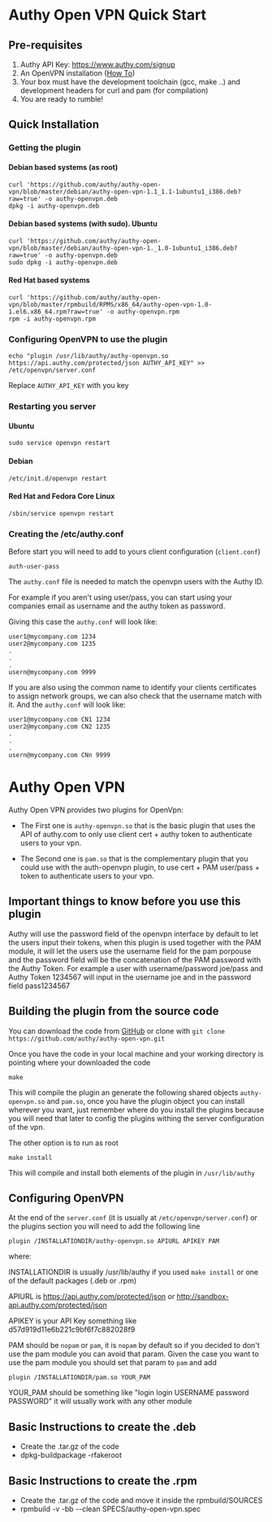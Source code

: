 # Authy Open VPN Quick Start

## Pre-requisites

1. Authy API Key: https://www.authy.com/signup
2. An OpenVPN installation ([How To](http://openvpn.net/index.php/open-source/documentation/howto.html))
3. Your box must have the development toolchain (gcc, make ..) and
development  headers for curl and pam (for compilation)
4. You are ready to rumble!

## Quick Installation

### Getting the plugin

#### Debian based systems (as root)

	curl 'https://github.com/authy/authy-open-vpn/blob/master/debian/authy-open-vpn-1.1_1.1-1ubuntu1_i386.deb?raw=true'	-o authy-openvpn.deb
	dpkg -i authy-openvpn.deb

#### Debian based systems (with sudo). Ubuntu

	curl 'https://github.com/authy/authy-open-vpn/blob/master/debian/authy-open-vpn-1._1.0-1ubuntu1_i386.deb?raw=true' -o authy-openvpn.deb
	sudo dpkg -i authy-openvpn.deb

#### Red Hat based systems

	curl 'https://github.com/authy/authy-open-vpn/blob/master/rpmbuild/RPMS/x86_64/authy-open-vpn-1.0-1.el6.x86_64.rpm?raw=true' -o authy-openvpn.rpm
	rpm -i authy-openvpn.rpm

### Configuring OpenVPN to use the plugin

	echo "plugin /usr/lib/authy/authy-openvpn.so https://api.authy.com/protected/json AUTHY_API_KEY" >> /etc/openvpn/server.conf

Replace `AUTHY_API_KEY` with you key

### Restarting you server

#### Ubuntu

	sudo service openvpn restart

#### Debian

	/etc/init.d/openvpn restart
    
#### Red Hat and Fedora Core Linux

	/sbin/service openvpn restart
    
### Creating the /etc/authy.conf

Before start you will need to add to yours client configuration
(`client.conf`)

	auth-user-pass

The `authy.conf` file is needed to match the openvpn users with the
Authy ID.

For example if you aren't using user/pass, you can start using your
companies email as username and the authy token as password.

Giving this case the `authy.conf` will look like:

	user1@mycompany.com 1234
	user2@mycompany.com 1235
	.
	.
	.
	usern@mycompany.com 9999

If you are also using the common name to identify your clients
certificates to assign network groups, we can also check that the
username match with it. And the `authy.conf` will look like:

	user1@mycompany.com CN1 1234
	user2@mycompany.com CN2 1235
	.
	.
	.
	usern@mycompany.com CNn 9999



# Authy Open VPN

 Authy Open VPN provides two plugins for OpenVpn:
 
 * The First one is `authy-openvpn.so` that is the basic plugin that
   uses the API of authy.com to only use client cert + authy token to
   authenticate users to your vpn.
   
 * The Second one is `pam.so` that is the complementary plugin that
   you could use with the auth-openvpn plugin, to use cert +
   PAM user/pass + token to authenticate users to your vpn.
   
## Important things to know before you use this plugin

Authy will use the password field of the openvpn interface by default
to let the users input their tokens, when this plugin is used together
with the PAM module, it will let the users use the username field for
the pam porpouse and the password field will be the concatenation of
the PAM password with the Authy Token. For example a user with
username/password joe/pass and Authy Token 1234567 will input in the
username joe and in the password field pass1234567

## Building the plugin from the source code

You can download the code from
[GitHub](https://github.com/authy/authy-open-vpn/archive/master.zip)
or clone with `git clone https://github.com/authy/authy-open-vpn.git`

Once you have the code in your local machine and your working
directory is pointing where your downloaded the code

	make

This will compile the plugin an generate the following shared objects
`authy-openvpn.so` and `pam.so`, once you have the plugin object you
can install wherever you want, just remember where do you install the
plugins because you will need that later to config the plugins withing
the server configuration of the vpn.

The other option is to run as root

	make install

This will compile and install both elements of the plugin in
`/usr/lib/authy`


## Configuring OpenVPN

At the end of the `server.conf` (it is usually at
`/etc/openvpn/server.conf`) or the plugins section you will need to
add the following line

	plugin /INSTALLATIONDIR/authy-openvpn.so APIURL APIKEY PAM

where:

INSTALLATIONDIR is usually /usr/lib/authy if you used `make install`
or one of the default packages (.deb or .rpm)

APIURL is https://api.authy.com/protected/json or
http://sandbox-api.authy.com/protected/json

APIKEY is your API Key something like d57d919d11e6b221c9bf6f7c882028f9

PAM should be `nopam` or `pam`, it is `nopam` by default so if you
decided to don't use the pam module you can avoid that param. Given
the case you want to use the pam module you should set that param to
`pam` and add

	plugin /INSTALLATIONDIR/pam.so YOUR_PAM

YOUR_PAM should be something like "login login USERNAME password
PASSWORD" it will usually work with any other module


## Basic Instructions to create the .deb

* Create the .tar.gz of the code
* dpkg-buildpackage -rfakeroot

## Basic Instructions to create the .rpm

* Create the .tar.gz of the code and move it inside the rpmbuild/SOURCES
* rpmbuild -v -bb --clean SPECS/authy-open-vpn.spec
